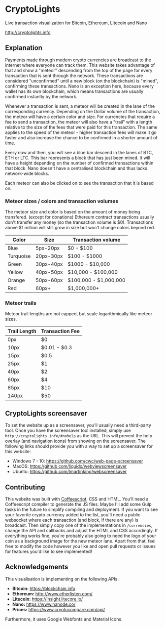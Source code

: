 # CryptoLights 
Live transaction visualization for Bitcoin, Ethereum, Litecoin and Nano

http://cryptolights.info

## Explanation

Payments made through modern crypto currencies are broadcast to the internet where everyone
can track them. This website takes advantage of that and show a "meteor" descending from the top
of the page for every transaction that is sent through the network. These transactions are considered
"unconfirmed" until a new block (on the blockchain) is "mined", confirming these transactions. Nano is an exception here,
because every wallet has its own blockchain, which means transactions are usually confirmed instantly by the network.

Whenever a transaction is sent, a meteor will be created in the lane of the corresponding currency.
Depending on the Dollar volume of the transaction, the meteor will have a certain color and size. For currencies that
require a fee to send a transaction, the meteor will also have a "trail" with a length relative to the size of the fees 
that were paid for this transaction. The same applies to the speed of the meteor - higher transaction fees will make it 
go faster and also increase the chance to be confirmed in a shorter amount of time.

Every now and then, you will see a blue bar descend in the lanes of BTC, ETH or LTC. This bar represents a block that
has just been mined. It will have a height depending on the number of confirmed transactions within that block. Nano
doesn't have a centralised blockchain and thus lacks network-wide blocks.

Each meteor can also be clicked on to see the transaction that it is based on. 

### Meteor sizes / colors and transaction volumes

The meteor size and color is based on the amount of money being transfered. (except for donations)
Ethereum contract transactions usually don't transfer any money (so the transaction volume is $0).
Transactions above $1 million will still grow in size but won't change colors beyond red.

Color | Size | Transaction volume
------|------|-------------------
Blue  | 5px-20px | $0 - $100           
Turquoise | 20px-30px| $100 - $1000  
Green | 30px-40px | $1000 - $10,000           
Yellow | 40px-50px | $10,000 - $100,000       
Orange | 50px-60px | $100,000 - $1,000,000   
Red    | 60px+ | $1,000,000+             

### Meteor trails

Meteor trail lengths are not capped, but scale logarithmically like meteor sizes.

Trail Length | Transaction Fee
-------|------
0px    | $0
10px   | $0.01 - $0.3
15px   | $0.5
25px   | $1
40px   | $2
60px   | $4
85px   | $10
140px  | $50

## CryptoLights screensaver

To set the website up as a screensaver, you'll usually need a third-party tool.
Once you have the screensaver tool installed, simply use `http://cryptolights.info/#nohelp` as the URL.
This will prevent the help overlay (and navigation icons) from showing on the screensaver.
The following links should provide you with a way to set up a screensaver for this website:

- Windows 7 - 10: https://github.com/cwc/web-page-screensaver
- MacOS: https://github.com/liquidx/webviewscreensaver
- Ubuntu: https://github.com/lmartinking/webscreensaver

## Contributing

This website was built with [Coffeescript](http://coffeescript.org/), CSS and HTML. You'll need a Coffeescript compiler
to generate the JS files. Maybe I'll add some Gulp tasks in the future to simplify compiling and deployment.
If you want to see your favorite crypto currency added to the list, you'll need a public websocket where each transaction (and block, if there
are any) is broadcast. Then simply copy one of the implementations in `/currencies`, change the API and callbacks and
adjust the HTML and CSS accordingly. If everything works fine, you're probably also going to need the logo of your coin as a background
image for the new meteor lane. Apart from that, feel free to modify the code however you like and open pull requests or issues for 
features you'd like to see implemented!

## Acknowledgements

This visualisation is implementing on the following APIs:

- **Bitcoin:** https://blockchain.info
- **Ethereum:** http://www.etherlisten.com/
- **Litecoin:** https://insight.litecore.io/
- **Nano:** https://www.nanode.co/
- **Prices:** https://www.cryptocompare.com/api/

Furthermore, it uses Google Webfonts and Material Icons.
